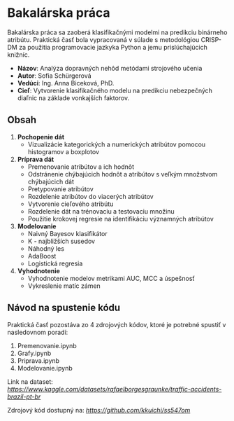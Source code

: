 # Bakalárska práca

Bakalárska práca sa zaoberá klasifikačnými modelmi na predikciu binárneho atribútu. Praktická časť bola vypracovaná v súlade s metodológiou CRISP-DM za použitia programovacie jazkyka Python a jemu prislúchajúcich knižníc.

- **Názov**: Analýza dopravných nehôd metódami strojového učenia
- **Autor**: Sofia Schürgerová
- **Vedúci**: Ing. Anna Biceková, PhD.
- **Cieľ**: Vytvorenie klasifikačného modelu na predikciu nebezpečných diaľnic na základe vonkajších faktorov.

## Obsah
1. **Pochopenie dát**
    - Vizualizácie kategorických a numerických atribútov pomocou histogramov a boxplotov
2. **Príprava dát**
    - Premenovanie atribútov a ich hodnôt
    - Odstránenie chýbajúcich hodnôt a atribútov s veľkým množstvom chýbajúcich dát
    - Pretypovanie atribútov
    - Rozdelenie atribútov do viacerých atribútov
    - Vytvorenie cieľového atribútu
    - Rozdelenie dát na trénovaciu a testovaciu množinu
    - Použitie krokovej regresie na identifikáciu významných atribútov
3. **Modelovanie**
    - Naivný Bayesov klasifikátor
    - K - najbližších susedov
    - Náhodný les
    - AdaBoost
    - Logistická regresia
4. **Vyhodnotenie**
    - Vyhodnotenie modelov metrikami AUC, MCC a úspešnosť
    - Vykreslenie matíc zámen

## Návod na spustenie kódu
Praktická časť pozostáva zo 4 zdrojových kódov, ktoré je potrebné spustiť v nasledovnom poradí:
1. Premenovanie.ipynb
2. Grafy.ipynb
3. Priprava.ipynb
4. Modelovanie.ipynb

Link na dataset: *https://www.kaggle.com/datasets/rafaelborgesgraunke/traffic-accidents-brazil-pt-br*

Zdrojový kód dostupný na: *https://github.com/kkuichi/ss547om*

